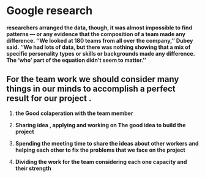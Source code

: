 # Google research

**researchers arranged the data, though, it was almost impossible to find patterns — or any evidence that the composition of a team made any difference. ‘‘We looked at 180 teams from all over the company,’’ Dubey said. ‘‘We had lots of data, but there was nothing showing that a mix of specific personality types or skills or backgrounds made any difference. The ‘who’ part of the equation didn’t seem to matter.’’**



## For the team work we should consider many things in our minds to accomplish a perfect result for our project .

1. **the Good colaperation with the team member**

2. **Sharing idea , applying and working on The good idea to build the project**

3. **Spending the meeting time to share the ideas about other workers and helping each other to fix the problems that we face on the project**

4. **Dividing the work for the team considering each one capacity and their strength**

 
